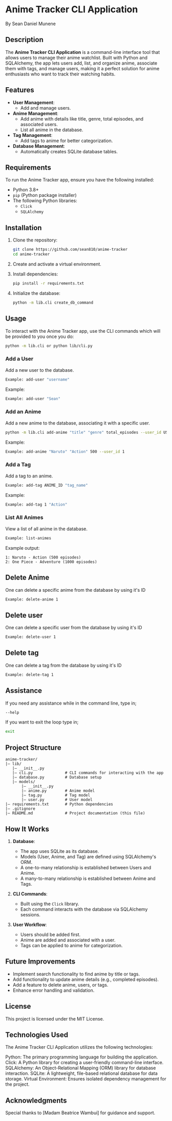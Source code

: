 # Anime Tracker CLI Application
By Sean Daniel Munene
## Description
The **Anime Tracker CLI Application** is a command-line interface tool that allows users to manage their anime watchlist. Built with Python and SQLAlchemy, the app lets users add, list, and organize anime, associate them with tags, and manage users, making it a perfect solution for anime enthusiasts who want to track their watching habits.

## Features
- **User Management**:
  - Add and manage users.
- **Anime Management**:
  - Add anime with details like title, genre, total episodes, and associated users.
  - List all anime in the database.
- **Tag Management**:
  - Add tags to anime for better categorization.
- **Database Management**:
  - Automatically creates SQLite database tables.
  
## Requirements
To run the Anime Tracker app, ensure you have the following installed:

- Python 3.8+
- `pip` (Python package installer)
- The following Python libraries:
  - `Click`
  - `SQLAlchemy`

## Installation
1. Clone the repository:
   ```bash
   git clone https://github.com/sean810/anime-tracker
   cd anime-tracker
   ```

2. Create and activate a virtual environment.


3. Install dependencies:
   ```bash
   pip install -r requirements.txt
   ```

4. Initialize the database:
   ```bash
   python -m lib.cli create_db_command
   ```

## Usage
To interact with the Anime Tracker app, use the CLI commands which will be provided
to you once you do:
```bash
python -m lib.cli or python lib/cli.py
```

### Add a User
Add a new user to the database.
```bash
Example: add-user "username"
```
Example:
```bash
Example: add-user "Sean"
```

### Add an Anime
Add a new anime to the database, associating it with a specific user.
```bash
python -m lib.cli add-anime "title" "genre" total_episodes --user_id USER_ID
```
Example:
```bash
Example: add-anime "Naruto" "Action" 500 --user_id 1
```

### Add a Tag
Add a tag to an anime.
```bash
Example: add-tag ANIME_ID "tag_name"
```
Example:
```bash
Example: add-tag 1 "Action"
```

### List All Animes
View a list of all anime in the database.
```bash
Example: list-animes
```
Example output:
```
1: Naruto - Action (500 episodes)
2: One Piece - Adventure (1000 episodes)
```

## Delete Anime
One can delete a specific anime from the database by using it's ID
```bash
Example: delete-anime 1
```

## Delete user
One can delete a specific user from the database by using it's ID
```bash
Example: delete-user 1
```

## Delete tag
One can delete a tag from the database by using it's ID
```bash
Example: delete-tag 1
```
## Assistance
If you need any assistance while in the command line, type in;
```bash
--help
```

If you want to exit the loop type in;
```bash
exit
```

## Project Structure
```
anime-tracker/
|— lib/
   |— __init__.py
   |— cli.py              # CLI commands for interacting with the app
   |— database.py         # Database setup
   |— models/            
       |— __init__.py
       |— anime.py        # Anime model
       |— tag.py          # Tag model
       |— user.py         # User model
|— requirements.txt       # Python dependencies
|— .gitignore             
|— README.md              # Project documentation (this file)
```

## How It Works
1. **Database**:
   - The app uses SQLite as its database.
   - Models (User, Anime, and Tag) are defined using SQLAlchemy's ORM.
   - A one-to-many relationship is established between Users and Anime.
   - A many-to-many relationship is established between Anime and Tags.

2. **CLI Commands**:
   - Built using the `Click` library.
   - Each command interacts with the database via SQLAlchemy sessions.

3. **User Workflow**:
   - Users should be added first.
   - Anime are added and associated with a user.
   - Tags can be applied to anime for categorization.

## Future Improvements
- Implement search functionality to find anime by title or tags.
- Add functionality to update anime details (e.g., completed episodes).
- Add a feature to delete anime, users, or tags.
- Enhance error handling and validation.

## License
This project is licensed under the MIT License.

## Technologies Used
The Anime Tracker CLI Application utilizes the following technologies:

Python: The primary programming language for building the application.
Click: A Python library for creating a user-friendly command-line interface.
SQLAlchemy: An Object-Relational Mapping (ORM) library for database interaction.
SQLite: A lightweight, file-based relational database for data storage.
Virtual Environment: Ensures isolated dependency management for the project.

## Acknowledgments
Special thanks to [Madam Beatrice Wambui] for guidance and support.

